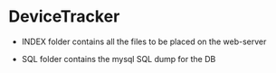 DeviceTracker
============

- INDEX folder contains all the files to be placed on the web-server 

- SQL folder contains the mysql SQL dump for the DB
